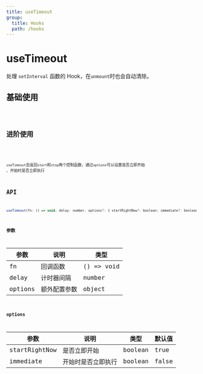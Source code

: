 ```yaml
---
title: useTimeout
group:
  title: Hooks
  path: /hooks
---
```


# useTimeout

处理 `setInterval` 函数的 Hook，在`unmount`时也会自动清除。

## 基础使用

<code src="./demos/demo1.tsx"/>

## 进阶使用

<code src="./demos/demo2.tsx"/>

`useTimeout`会返回`start`和`stop`两个控制函数，通过`options`可以设置是否立即开始 、开始时是否立即执行

## API

```javascript
useTimeout(fn: () => void, delay: number, options?: { startRightNow?: boolean; immediate?: boolean }) => { start: () => void; stop: () => void };
```

### 参数

| 参数    | 说明         | 类型       |
| ------- | ------------ | ---------- |
| fn      | 回调函数     | () => void |
| delay   | 计时器间隔   | number     |
| options | 额外配置参数 | object     |

### options

| 参数          | 说明               | 类型    | 默认值 |
| ------------- | ------------------ | ------- | ------ |
| startRightNow | 是否立即开始       | boolean | true   |
| immediate     | 开始时是否立即执行 | boolean | false  |

